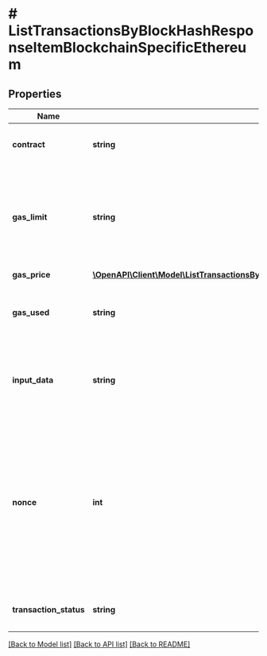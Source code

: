 # # ListTransactionsByBlockHashResponseItemBlockchainSpecificEthereum

## Properties

Name | Type | Description | Notes
------------ | ------------- | ------------- | -------------
**contract** | **string** | Represents the specific transaction contract. |
**gas_limit** | **string** | String representation of the transaction Represents the amount of gas used by this specific transaction alone. |
**gas_price** | [**\OpenAPI\Client\Model\ListTransactionsByBlockHashResponseItemBlockchainSpecificEthereumGasPrice**](ListTransactionsByBlockHashResponseItemBlockchainSpecificEthereumGasPrice.md) |  |
**gas_used** | **string** | Represents the exact unit of gas that was used for the transaction. |
**input_data** | **string** | Represents additional information that is required for the transaction. |
**nonce** | **int** | Represents the sequential running number for an address, starting from 0 for the first transaction. E.g., if the nonce of a transaction is 10, it would be the 11th transaction sent from the sender&#39;s address. |
**transaction_status** | **string** | Represents the status of this transaction. |

[[Back to Model list]](../../README.md#models) [[Back to API list]](../../README.md#endpoints) [[Back to README]](../../README.md)
